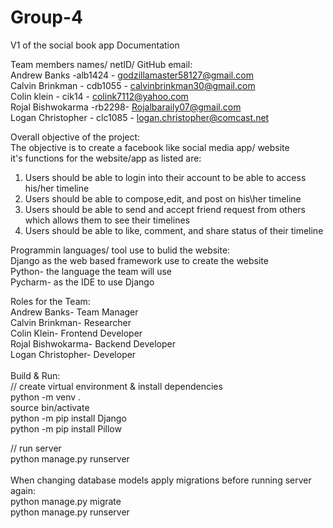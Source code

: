 # Group-4
V1 of the social book app Documentation

Team members names/ netID/ GitHub email: <br />
  Andrew Banks -alb1424 - godzillamaster58127@gmail.com <br />
  Calvin Brinkman - cdb1055 - calvinbrinkman30@gmail.com <br />
  Colin klein - cik14 - colink7112@yahoo.com <br />
  Rojal Bishwokarma -rb2298- Rojalbaraily07@gmail.com <br />
  Logan Christopher - clc1085 - logan.christopher@comcast.net<br />

Overall objective of the project: <br />
The objective is to create a facebook like social media app/ website <br />
it's functions for the website/app as listed are:
  1. Users should be able to login into their account to be able to access his/her timeline 
  2. Users should be able to compose,edit, and post on his\her timeline
  3. Users should be able to send and accept friend request from others which allows them to see their timelines
  4. Users should be able to like, comment, and share status of their timeline
  
Programmin languages/ tool use to bulid the website: <br />
Django as the web based framework use to create the website  <br />
Python- the language the team will use <br />
Pycharm- as the IDE to use Django <br />

Roles for the Team: <br />
Andrew Banks- Team Manager <br />
Calvin Brinkman- Researcher <br />
Colin Klein- Frontend Developer <br />
Rojal Bishwokarma- Backend Developer<br />
Logan Christopher- Developer<br />
<br />
Build & Run:<br />
// create virtual environment & install dependencies<br />
python -m venv .<br />
source bin/activate<br />
python -m pip install Django<br />
python -m pip install Pillow<br />

// run server<br />
python manage.py runserver<br />
<br />
When changing database models apply migrations before running server again:<br />
python manage.py migrate<br />
python manage.py runserver <br />
